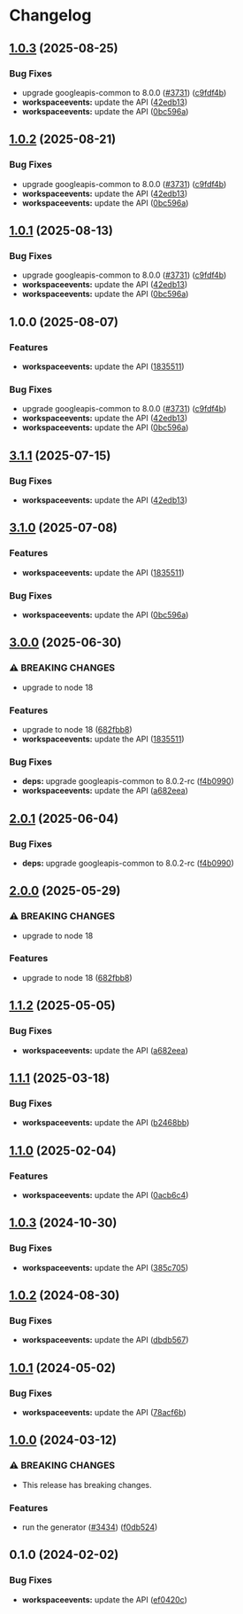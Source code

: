 # Changelog

## [1.0.3](https://github.com/googleapis/google-api-nodejs-client/compare/workspaceevents-v1.0.2...workspaceevents-v1.0.3) (2025-08-25)


### Bug Fixes

* upgrade googleapis-common to 8.0.0  ([#3731](https://github.com/googleapis/google-api-nodejs-client/issues/3731)) ([c9fdf4b](https://github.com/googleapis/google-api-nodejs-client/commit/c9fdf4b34d6c9bcf608eee35dd281d4680be9797))
* **workspaceevents:** update the API ([42edb13](https://github.com/googleapis/google-api-nodejs-client/commit/42edb13d3b8da4bd362d079b1e965106c86895c8))
* **workspaceevents:** update the API ([0bc596a](https://github.com/googleapis/google-api-nodejs-client/commit/0bc596aac99b917236c1f46cc9bb8671976529da))

## [1.0.2](https://github.com/googleapis/google-api-nodejs-client/compare/workspaceevents-v1.0.1...workspaceevents-v1.0.2) (2025-08-21)


### Bug Fixes

* upgrade googleapis-common to 8.0.0  ([#3731](https://github.com/googleapis/google-api-nodejs-client/issues/3731)) ([c9fdf4b](https://github.com/googleapis/google-api-nodejs-client/commit/c9fdf4b34d6c9bcf608eee35dd281d4680be9797))
* **workspaceevents:** update the API ([42edb13](https://github.com/googleapis/google-api-nodejs-client/commit/42edb13d3b8da4bd362d079b1e965106c86895c8))
* **workspaceevents:** update the API ([0bc596a](https://github.com/googleapis/google-api-nodejs-client/commit/0bc596aac99b917236c1f46cc9bb8671976529da))

## [1.0.1](https://github.com/googleapis/google-api-nodejs-client/compare/workspaceevents-v1.0.0...workspaceevents-v1.0.1) (2025-08-13)


### Bug Fixes

* upgrade googleapis-common to 8.0.0  ([#3731](https://github.com/googleapis/google-api-nodejs-client/issues/3731)) ([c9fdf4b](https://github.com/googleapis/google-api-nodejs-client/commit/c9fdf4b34d6c9bcf608eee35dd281d4680be9797))
* **workspaceevents:** update the API ([42edb13](https://github.com/googleapis/google-api-nodejs-client/commit/42edb13d3b8da4bd362d079b1e965106c86895c8))
* **workspaceevents:** update the API ([0bc596a](https://github.com/googleapis/google-api-nodejs-client/commit/0bc596aac99b917236c1f46cc9bb8671976529da))

## 1.0.0 (2025-08-07)


### Features

* **workspaceevents:** update the API ([1835511](https://github.com/googleapis/google-api-nodejs-client/commit/1835511f5f6790b89b18e016772495061c7f284b))


### Bug Fixes

* upgrade googleapis-common to 8.0.0  ([#3731](https://github.com/googleapis/google-api-nodejs-client/issues/3731)) ([c9fdf4b](https://github.com/googleapis/google-api-nodejs-client/commit/c9fdf4b34d6c9bcf608eee35dd281d4680be9797))
* **workspaceevents:** update the API ([42edb13](https://github.com/googleapis/google-api-nodejs-client/commit/42edb13d3b8da4bd362d079b1e965106c86895c8))
* **workspaceevents:** update the API ([0bc596a](https://github.com/googleapis/google-api-nodejs-client/commit/0bc596aac99b917236c1f46cc9bb8671976529da))

## [3.1.1](https://github.com/googleapis/google-api-nodejs-client/compare/workspaceevents-v3.1.0...workspaceevents-v3.1.1) (2025-07-15)


### Bug Fixes

* **workspaceevents:** update the API ([42edb13](https://github.com/googleapis/google-api-nodejs-client/commit/42edb13d3b8da4bd362d079b1e965106c86895c8))

## [3.1.0](https://github.com/googleapis/google-api-nodejs-client/compare/workspaceevents-v3.0.0...workspaceevents-v3.1.0) (2025-07-08)


### Features

* **workspaceevents:** update the API ([1835511](https://github.com/googleapis/google-api-nodejs-client/commit/1835511f5f6790b89b18e016772495061c7f284b))


### Bug Fixes

* **workspaceevents:** update the API ([0bc596a](https://github.com/googleapis/google-api-nodejs-client/commit/0bc596aac99b917236c1f46cc9bb8671976529da))

## [3.0.0](https://github.com/googleapis/google-api-nodejs-client/compare/workspaceevents-v2.0.1...workspaceevents-v3.0.0) (2025-06-30)


### ⚠ BREAKING CHANGES

* upgrade to node 18

### Features

* upgrade to node 18 ([682fbb8](https://github.com/googleapis/google-api-nodejs-client/commit/682fbb869189ae92b3e9a194d37d0548af0c1f92))
* **workspaceevents:** update the API ([1835511](https://github.com/googleapis/google-api-nodejs-client/commit/1835511f5f6790b89b18e016772495061c7f284b))


### Bug Fixes

* **deps:** upgrade googleapis-common to 8.0.2-rc ([f4b0990](https://github.com/googleapis/google-api-nodejs-client/commit/f4b099071040cfbcfe4a2e7d487d45ee93b369e0))
* **workspaceevents:** update the API ([a682eea](https://github.com/googleapis/google-api-nodejs-client/commit/a682eea52c384c6db75879baaf2ae2cf2b4d8a2f))

## [2.0.1](https://github.com/googleapis/google-api-nodejs-client/compare/workspaceevents-v2.0.0...workspaceevents-v2.0.1) (2025-06-04)


### Bug Fixes

* **deps:** upgrade googleapis-common to 8.0.2-rc ([f4b0990](https://github.com/googleapis/google-api-nodejs-client/commit/f4b099071040cfbcfe4a2e7d487d45ee93b369e0))

## [2.0.0](https://github.com/googleapis/google-api-nodejs-client/compare/workspaceevents-v1.1.2...workspaceevents-v2.0.0) (2025-05-29)


### ⚠ BREAKING CHANGES

* upgrade to node 18

### Features

* upgrade to node 18 ([682fbb8](https://github.com/googleapis/google-api-nodejs-client/commit/682fbb869189ae92b3e9a194d37d0548af0c1f92))

## [1.1.2](https://github.com/googleapis/google-api-nodejs-client/compare/workspaceevents-v1.1.1...workspaceevents-v1.1.2) (2025-05-05)


### Bug Fixes

* **workspaceevents:** update the API ([a682eea](https://github.com/googleapis/google-api-nodejs-client/commit/a682eea52c384c6db75879baaf2ae2cf2b4d8a2f))

## [1.1.1](https://github.com/googleapis/google-api-nodejs-client/compare/workspaceevents-v1.1.0...workspaceevents-v1.1.1) (2025-03-18)


### Bug Fixes

* **workspaceevents:** update the API ([b2468bb](https://github.com/googleapis/google-api-nodejs-client/commit/b2468bb1ca83bee6de40332c29cf4d4398cc6fbd))

## [1.1.0](https://github.com/googleapis/google-api-nodejs-client/compare/workspaceevents-v1.0.3...workspaceevents-v1.1.0) (2025-02-04)


### Features

* **workspaceevents:** update the API ([0acb6c4](https://github.com/googleapis/google-api-nodejs-client/commit/0acb6c47f622a20055d788661cd3070119b743b7))

## [1.0.3](https://github.com/googleapis/google-api-nodejs-client/compare/workspaceevents-v1.0.2...workspaceevents-v1.0.3) (2024-10-30)


### Bug Fixes

* **workspaceevents:** update the API ([385c705](https://github.com/googleapis/google-api-nodejs-client/commit/385c70576c2fd094a0ed7f7f93fe2b751143b246))

## [1.0.2](https://github.com/googleapis/google-api-nodejs-client/compare/workspaceevents-v1.0.1...workspaceevents-v1.0.2) (2024-08-30)


### Bug Fixes

* **workspaceevents:** update the API ([dbdb567](https://github.com/googleapis/google-api-nodejs-client/commit/dbdb5670b40f930facb092aa26e0540bf41e9d77))

## [1.0.1](https://github.com/googleapis/google-api-nodejs-client/compare/workspaceevents-v1.0.0...workspaceevents-v1.0.1) (2024-05-02)


### Bug Fixes

* **workspaceevents:** update the API ([78acf6b](https://github.com/googleapis/google-api-nodejs-client/commit/78acf6bdcb0197c34bc4f7950ed4bf351d386b59))

## [1.0.0](https://github.com/googleapis/google-api-nodejs-client/compare/workspaceevents-v0.1.0...workspaceevents-v1.0.0) (2024-03-12)


### ⚠ BREAKING CHANGES

* This release has breaking changes.

### Features

* run the generator ([#3434](https://github.com/googleapis/google-api-nodejs-client/issues/3434)) ([f0db524](https://github.com/googleapis/google-api-nodejs-client/commit/f0db524bb26f05cea3dec4c0ed66b496399e3857))

## 0.1.0 (2024-02-02)


### Bug Fixes

* **workspaceevents:** update the API ([ef0420c](https://github.com/googleapis/google-api-nodejs-client/commit/ef0420cb87b1b20ba72206c4eb5cfb48e1498a09))
